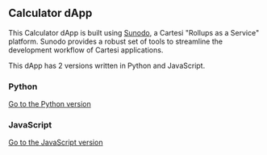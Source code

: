 ## Calculator dApp 

This Calculator dApp is built using [Sunodo](https://docs.sunodo.io/), a Cartesi "Rollups as a Service" platform. Sunodo provides a robust set of tools to streamline the development workflow of Cartesi applications. 

This dApp has 2 versions written in Python and JavaScript. 


### Python
[Go to the Python version](/python/README.md)

### JavaScript
[Go to the JavaScript version](/javascript/README.md)